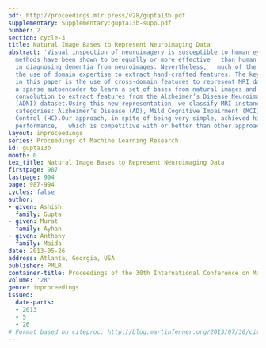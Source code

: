 ```yaml
---
pdf: http://proceedings.mlr.press/v28/gupta13b.pdf
supplementary: Supplementary:gupta13b-supp.pdf
number: 2
section: cycle-3
title: Natural Image Bases to Represent Neuroimaging Data
abstract: 'Visual inspection of neuroimagery is susceptible to human eye limitations.  Computerized
  methods have been shown to be equally or more effective   than human clinicians
  in diagnosing dementia from neuroimages. Nevertheless,   much of the work involves
  the use of domain expertise to extract hand-crafted features. The key technique
  in this paper is the use of cross-domain features to represent MRI data.  We used
  a sparse autoencoder to learn a set of bases from natural images and   then applied
  convolution to extract features from the Alzheimer’s Disease Neuroimaging Initiative
  (ADNI) dataset.Using this new representation, we classify MRI instances into three
  categories: Alzheimer’s Disease (AD), Mild Cognitive Impairment (MCI) and Healthy
  Control (HC).Our approach, in spite of being very simple, achieved high classification
  performance,   which is competitive with or better than other approaches.'
layout: inproceedings
series: Proceedings of Machine Learning Research
id: gupta13b
month: 0
tex_title: Natural Image Bases to Represent Neuroimaging Data
firstpage: 987
lastpage: 994
page: 987-994
cycles: false
author:
- given: Ashish
  family: Gupta
- given: Murat
  family: Ayhan
- given: Anthony
  family: Maida
date: 2013-05-26
address: Atlanta, Georgia, USA
publisher: PMLR
container-title: Proceedings of the 30th International Conference on Machine Learning
volume: '28'
genre: inproceedings
issued:
  date-parts:
  - 2013
  - 5
  - 26
# Format based on citeproc: http://blog.martinfenner.org/2013/07/30/citeproc-yaml-for-bibliographies/
---
```

